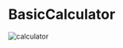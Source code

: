 # BasicCalculator
![calculator](https://github.com/Carolsankho/BasicCalculator/assets/122424835/bc15049b-b2c6-4cff-8220-e6bc41321e3c)
